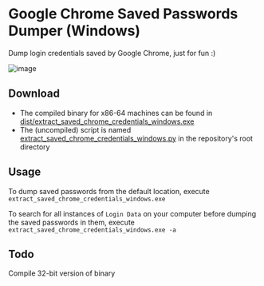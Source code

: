 # Google Chrome Saved Passwords Dumper (Windows)

Dump login credentials saved by Google Chrome, just for fun :)

![image](https://cloud.githubusercontent.com/assets/10496851/17859952/1d45f368-68be-11e6-8fbb-e021d06ac4a5.png)

## Download 
- The compiled binary for x86-64 machines can be found in [dist/extract_saved_chrome_credentials_windows.exe](https://github.com/thngkaiyuan/chrome-creds-dumper/blob/master/dist/extract_saved_chrome_credentials_windows.exe?raw=true)
- The (uncompiled) script is named [extract_saved_chrome_credentials_windows.py](https://raw.githubusercontent.com/thngkaiyuan/chrome-creds-dumper/master/extract_saved_chrome_credentials_windows.py) in the repository's root directory

## Usage
To dump saved passwords from the default location, execute
`extract_saved_chrome_credentials_windows.exe`

To search for all instances of `Login Data` on your computer before dumping the saved passwords in them, execute `extract_saved_chrome_credentials_windows.exe -a`

## Todo

Compile 32-bit version of binary
